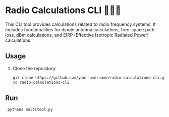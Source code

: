# Radio Calculations CLI 📡📡📡

This CLI tool provides calculations related to radio frequency systems. It includes functionalities for dipole antenna calculations, free-space path loss, dBm calculations, and EIRP (Effective Isotropic Radiated Power) calculations.

## Usage

1. Clone the repository:

   ```bash
   git clone https://github.com/your-username/radio-calculations-cli.git
   cd radio-calculations-cli
## Run 
  
  ```bash
   python3 multitool.py
